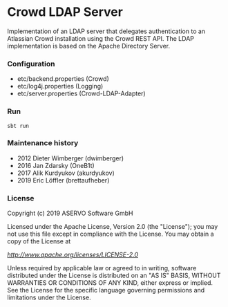 Crowd LDAP Server
=================

Implementation of an LDAP server that delegates authentication to an Atlassian Crowd installation using the Crowd
REST API. The LDAP implementation is based on the Apache Directory Server.

### Configuration

* etc/backend.properties (Crowd)
* etc/log4j.properties (Logging)
* etc/server.properties (Crowd-LDAP-Adapter)

### Run

	sbt run

### Maintenance history

* 2012 Dieter Wimberger (dwimberger)
* 2016 Jan Zdarsky (OneB1t)
* 2017 Alik Kurdyukov (akurdyukov)
* 2019 Eric Löffler (brettaufheber)

### License

Copyright (c) 2019 ASERVO Software GmbH

Licensed under the Apache License, Version 2.0 (the "License");
you may not use this file except in compliance with the License.
You may obtain a copy of the License at

_http://www.apache.org/licenses/LICENSE-2.0_

Unless required by applicable law or agreed to in writing, software
distributed under the License is distributed on an "AS IS" BASIS,
WITHOUT WARRANTIES OR CONDITIONS OF ANY KIND, either express or implied.
See the License for the specific language governing permissions and
limitations under the License.
